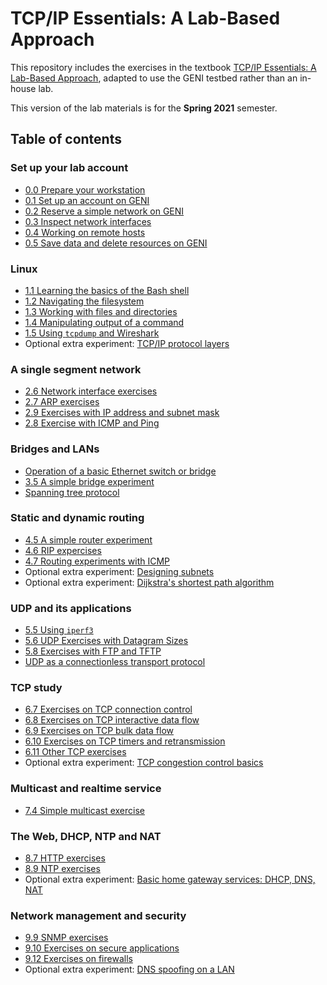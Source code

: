 # TCP/IP Essentials: A Lab-Based Approach

This repository includes the exercises in the textbook [TCP/IP Essentials: A Lab-Based Approach](https://www.amazon.com/TCP-IP-Essentials-Lab-Based-Approach/dp/052160124X), adapted to use the GENI testbed rather than an in-house lab.

This version of the lab materials is for the **Spring 2021** semester.

## Table of contents

### Set up your lab account

* [0.0 Prepare your workstation](lab0/1-0-prepare-workstation.md)
* [0.1 Set up an account on GENI](lab0/1-1-setup-account.md)
* [0.2 Reserve a simple network on GENI](lab0/1-2-reserve-and-login.md)
* [0.3 Inspect network interfaces](lab0/1-3-network-interfaces.md)
* [0.4 Working on remote hosts](lab0/1-4-working-on-remote-hosts.md)
* [0.5 Save data and delete resources on GENI](lab0/1-5-delete-resources.md)


### Linux


* [1.1 Learning the basics of the Bash shell](lab1/1-1-linux-shell.md)
* [1.2 Navigating the filesystem](lab1/1-2-linux-navigating.md)
* [1.3 Working with files and directories](lab1/1-3-linux-files-directories.md)
* [1.4 Manipulating output of a command](lab1/1-4-linux-manipulate.md)
* [1.5 Using `tcpdump` and Wireshark](lab1/1-5-tcpdump-wireshark.md)
* Optional extra experiment: [TCP/IP protocol layers](https://witestlab.poly.edu/blog/tcp-ip-protocol-stack/)

### A single segment network

* [2.6 Network interface exercises](lab2/2-6-network-interface.md)
* [2.7 ARP exercises](lab2/2-7-arp.md)
* [2.9 Exercises with IP address and subnet mask](lab2/2-9-ip-subnet.md)
* [2.8 Exercise with ICMP and Ping](lab2/2-8-icmp-ping.md)

### Bridges and LANs

* [Operation of a basic Ethernet switch or bridge](https://witestlab.poly.edu/blog/basic-ethernet-switch-operation)
* [3.5 A simple bridge experiment](lab3/3-5-simple-bridge.md)
* [Spanning tree protocol](https://witestlab.poly.edu/blog/the-spanning-tree-protocol/)


### Static and dynamic routing

* [4.5 A simple router experiment](lab4/el5373-lab4-45.md)
* [4.6 RIP expercises](lab4/el5373-lab4-46.md)
* [4.7 Routing experiments with ICMP](lab4/el5373-lab4-47.md)
* Optional extra experiment: [Designing subnets](https://witestlab.poly.edu/blog/designing-subnets/)
* Optional extra experiment: [Dijkstra's shortest path algorithm](https://witestlab.poly.edu/blog/dijkstras-shortest-path-algorithm/)

### UDP and its applications


* [5.5 Using `iperf3`](lab5/el5373-lab5-55.md)
* [5.6 UDP Exercises with Datagram Sizes](lab5/el5373-lab5-56.md)
* [5.8 Exercises with FTP and TFTP](lab5/el5373-lab5-58.md)
* [UDP as a connectionless transport protocol](lab5/el5373-lab5-5z.md)


### TCP study

* [6.7 Exercises on TCP connection control](lab6/el5373-lab6-67.md)
* [6.8 Exercises on TCP interactive data flow](lab6/el5373-lab6-68.md)
* [6.9 Exercises on TCP bulk data flow](lab6/el5373-lab6-69.md)
* [6.10 Exercises on TCP timers and retransmission](lab6/el5373-lab6-610.md)
* [6.11 Other TCP exercises](lab6/el5373-lab6-611.md)
* Optional extra experiment: [TCP congestion control basics](https://witestlab.poly.edu/blog/tcp-congestion-control-basics/)

### Multicast and realtime service

* [7.4 Simple multicast exercise](lab7/el5373-lab7-74.md)


### The Web, DHCP, NTP and NAT

* [8.7 HTTP exercises](lab8/el5373-lab8-87.md)
* [8.9 NTP exercises](lab8/el5373-lab8-89.md)
* Optional extra experiment: [Basic home gateway services: DHCP, DNS, NAT](https://witestlab.poly.edu/blog/basic-home-gateway-services-dhcp-dns-nat/)

### Network management and security

* [9.9 SNMP exercises](lab9/el5373-lab9-909.md)
* [9.10 Exercises on secure applications](lab9/el5373-lab9-910.md)
* [9.12 Exercises on firewalls](lab9/el5373-lab9-912.md)
* Optional extra experiment: [DNS spoofing on a LAN](https://witestlab.poly.edu/blog/redirect-traffic-to-a-wrong-or-fake-site-with-dns-spoofing-on-a-lan/)
